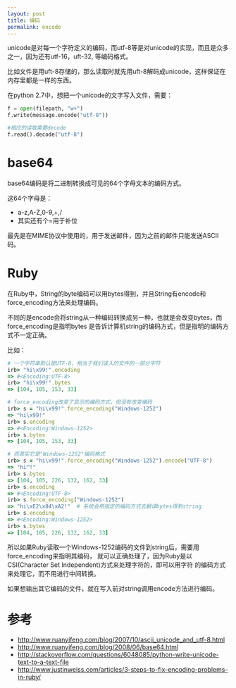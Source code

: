 ```yaml
---
layout: post
title: 编码
permalink: encode
---
```


unicode是对每一个字符定义的编码，而utf-8等是对unicode的实现，而且是众多之一，因为还有utf-16，uft-32,
等编码格式。

比如文件是用uft-8存储的，那么读取时就先用uft-8解码成unicode，这样保证在内存里都是一样的东西。

在python 2.7中，想把一个unicode的文字写入文件，需要：

```python
f = open(filepath, "w+")
f.write(message.encode("utf-8"))

#相应的读取需要decode
f.read().decode("utf-8")
```

# base64
base64编码是将二进制转换成可见的64个字母文本的编码方式。

这64个字母是：

* a-z,A-Z,0-9,+,/
* 其实还有个=用于补位

最先是在MIME协议中使用的，用于发送邮件，因为之前的邮件只能发送ASCII码。

# Ruby

在Ruby中，String的byte编码可以用bytes得到，并且String有encode和force_encoding方法来处理编码。

不同的是encode会将string从一种编码转换成另一种，也就是会改变bytes，而force_encoding是指明bytes
是告诉计算机string的编码方式，但是指明的编码方式不一定正确。

比如：

```ruby
# 一个字符串默认是UTF-8，相当于我们读入的文件的一部分字符
irb> "hi\x99!".encoding
=> #<Encoding:UTF-8>
irb> "hi\x99!".bytes
=> [104, 105, 153, 33]

# force_encoding改变了显示的编码方式，但没有改变编码
irb> s = "hi\x99!".force_encoding("Windows-1252")
=> "hi\x99!"
irb> s.encoding
=> #<Encoding:Windows-1252>
irb> s.bytes
=> [104, 105, 153, 33]

# 而其实它是"Windows-1252"编码格式
irb> s = "hi\x99!".force_encoding("Windows-1252").encode("UTF-8")
=> "hi™!"
irb> s.bytes
=> [104, 105, 226, 132, 162, 33]
irb> s.encoding
=> #<Encoding:UTF-8>
irb> s.force_encoding("Windows-1252")
=> "hi\xE2\x84\xA2!"  # 系统会用指定的编码方式去翻译bytes得到string
irb> s.encoding
=> #<Encoding:Windows-1252>
irb> s.bytes
=> [104, 105, 226, 132, 162, 33]
```

所以如果Ruby读取一个Windows-1252编码的文件到string后，需要用force_encoding来指明其编码，
就可以正确处理了，因为Ruby是以CSI(Character Set Independent)方式来处理字符的，即可以用字符
的编码方式来处理它，而不用进行中间转换。

如果想输出其它编码的文件，就在写入前对string调用encode方法进行编码。

# 参考
* http://www.ruanyifeng.com/blog/2007/10/ascii_unicode_and_utf-8.html
* http://www.ruanyifeng.com/blog/2008/06/base64.html
* http://stackoverflow.com/questions/6048085/python-write-unicode-text-to-a-text-file
* http://www.justinweiss.com/articles/3-steps-to-fix-encoding-problems-in-ruby/
